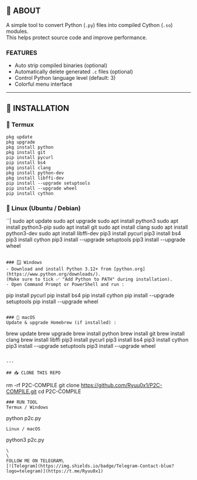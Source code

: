 ## **📌 ABOUT**
A simple tool to convert Python (`.py`) files into compiled Cython (`.so`) modules.  
This helps protect source code and improve performance.  

### FEATURES
- Auto strip compiled binaries (optional)  
- Automatically delete generated `.c` files (optional)  
- Control Python language level (default: 3)  
- Colorful menu interface  

---

## **🚀 INSTALLATION**

### 📱 Termux
```
pkg update
pkg upgrade
pkg install python
pkg install git
pip install pycurl
pip install bs4
pkg install clang
pkg install python-dev
pkg install libffi-dev
pip install --upgrade setuptools
pip install --upgrade wheel
pip install cython
```

### 🐧 Linux (Ubuntu / Debian)
``|
sudo apt update
sudo apt upgrade
sudo apt install python3
sudo apt install python3-pip
sudo apt install git
sudo apt install clang
sudo apt install python3-dev
sudo apt install libffi-dev
pip3 install pycurl
pip3 install bs4
pip3 install cython
pip3 install --upgrade setuptools
pip3 install --upgrade wheel
```

### 🪟 Windows
- Download and install Python 3.12+ from [python.org](https://www.python.org/downloads/).
(Make sure to tick ✅ "Add Python to PATH" during installation).
- Open Command Prompt or PowerShell and run :
```
pip install pycurl
pip install bs4
pip install cython
pip install --upgrade setuptools
pip install --upgrade wheel
```

### 🍏 macOS
Update & upgrade Homebrew (if installed) :
```
brew update
brew upgrade
brew install python
brew install git
brew install clang
brew install libffi
pip3 install pycurl
pip3 install bs4
pip3 install cython
pip3 install --upgrade setuptools
pip3 install --upgrade wheel
```

---

## 📥 CLONE THIS REPO
```
rm -rf P2C-COMPILE
git clone https://github.com/Ryuu0x1/P2C-COMPILE.git
cd P2C-COMPILE
```
### RUN TOOL
Termux / Windows
```
python p2c.py
```
Linux / macOS
```
python3 p2c.py
```
\
\
FOLLOW ME ON TELEGRAM\
[![Telegram](https://img.shields.io/badge/Telegram-Contact-blue?logo=telegram)](https://t.me/Ryuu0x1)
